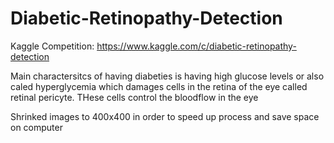 # Diabetic-Retinopathy-Detection
Kaggle Competition: https://www.kaggle.com/c/diabetic-retinopathy-detection


Main charactersitcs of having diabeties is having high glucose levels or also caled hyperglycemia which damages cells in the retina of the eye called retinal pericyte. THese cells control the bloodflow in the eye


Shrinked images to 400x400 in order to speed up process and save space on computer